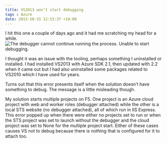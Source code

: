 ```yaml
---
title: VS2013 won’t start debugging
tags : Azure
date: 2013-10-31 12:53:37 +10:00
---
```


I hit this one a couple of days ago and it had me scratching my head for a while.![The debugger cannot continue running the process. Unable to start debugging.][0]

  
I thought it was an issue with the tooling, perhaps something I uninstalled or installed. I had installed VS2013 with Azure SDK 2.1, then updated with 2.2 when it came out but I had also uninstalled some packages related to VS2010 which I have used for years.

Turns out that this error presents itself when the solution doesn’t have something to debug. The message is a little misleading though. 

My solution starts multiple projects on F5. One project is an Azure cloud project with web and worker roles (debugger attached) while the other is a local STS website (no debugger attached), all of which run in IIS Express. This error popped up when there were either no projects set to run or when the STS project was set to launch without the debugger and the cloud project was set to None for the multiple project start. Either of these cases causes VS not to debug because there is nothing that is configured for it to attach too.

[0]: //blogfiles/image_158.png
